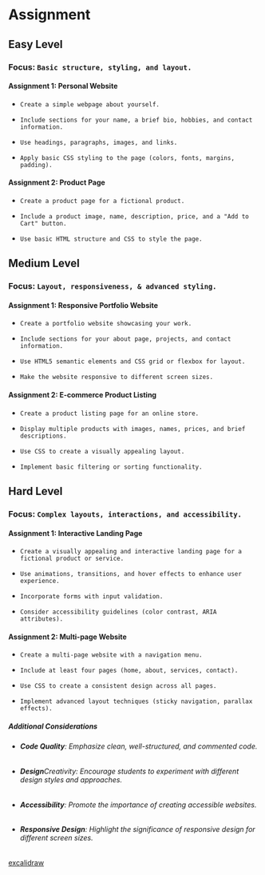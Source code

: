 # Assignment

## Easy Level
### Focus: `Basic structure, styling, and layout.`

#### Assignment 1: Personal Website
- `Create a simple webpage about yourself.`

- `Include sections for your name, a brief bio, hobbies, and contact information.`

- `Use headings, paragraphs, images, and links.`

- `Apply basic CSS styling to the page (colors, fonts, margins, padding).`


#### Assignment 2: Product Page

- `Create a product page for a fictional product.`

- `Include a product image, name, description, price, and a "Add to Cart" button.`
- `Use basic HTML structure and CSS to style the page.`


## Medium Level

### Focus: `Layout, responsiveness, & advanced styling.`

#### Assignment 1: Responsive Portfolio Website

- `Create a portfolio website showcasing your work.`

- `Include sections for your about page, projects, and contact information.`

- `Use HTML5 semantic elements and CSS grid or flexbox for layout.`

- `Make the website responsive to different screen
sizes.`


#### Assignment 2: E-commerce Product Listing

- `Create a product listing page for an online store.`

- `Display multiple products with images, names, prices, and brief descriptions.`

- `Use CSS to create a visually appealing layout.`

- `Implement basic filtering or sorting functionality.`

## Hard Level

### Focus: `Complex layouts, interactions, and accessibility.`

#### Assignment 1: Interactive Landing Page

- `Create a visually appealing and interactive landing page for a fictional product or service.`

- `Use animations, transitions, and hover effects to enhance user experience.`

- `Incorporate forms with input validation.`

- `Consider accessibility guidelines (color contrast, ARIA attributes).`

#### Assignment 2: Multi-page Website

- `Create a multi-page website with a navigation menu.`

- `Include at least four pages (home, about, services, contact).`

- `Use CSS to create a consistent design across all pages.`

- `Implement advanced layout techniques (sticky navigation, parallax effects).`

##### Additional Considerations


- ###### **Code Quality**: Emphasize clean, well-structured, and commented code.

- ###### **Design**Creativity: Encourage students to experiment with different design styles and approaches.

- ###### **Accessibility**: Promote the importance of creating accessible websites.

- ###### **Responsive Design**: Highlight the significance of responsive design for different screen sizes.


[excalidraw](https://excalidraw.com/#room=7a0e08d728bcc14286dd,Y2JF0tfQpKhOxwQ4bLRFIg)

